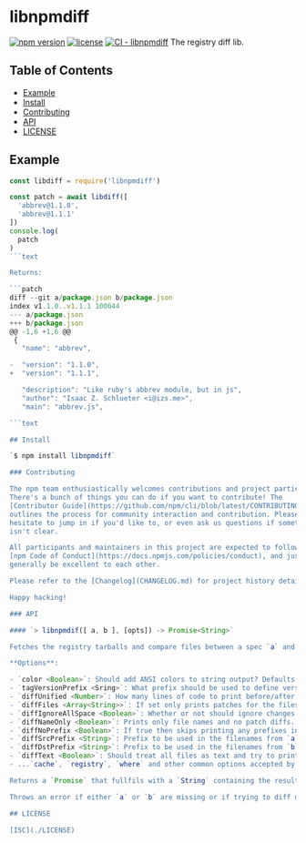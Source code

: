 # libnpmdiff

[![npm version](https://img.shields.io/npm/v/libnpmdiff.svg)](https://npm.im/libnpmdiff)
[![license](https://img.shields.io/npm/l/libnpmdiff.svg)](https://npm.im/libnpmdiff)
[![CI - libnpmdiff](https://github.com/npm/cli/actions/workflows/ci-libnpmdiff.yml/badge.svg)](https://github.com/npm/cli/actions/workflows/ci-libnpmdiff.yml)
The registry diff lib.

## Table of Contents

* [Example](#example)
* [Install](#install)
* [Contributing](#contributing)
* [API](#api)
* [LICENSE](#license)

## Example

```js
const libdiff = require('libnpmdiff')

const patch = await libdiff([
  'abbrev@1.1.0',
  'abbrev@1.1.1'
])
console.log(
  patch
)
```text

Returns:

```patch
diff --git a/package.json b/package.json
index v1.1.0..v1.1.1 100644
--- a/package.json
+++ b/package.json
@@ -1,6 +1,6 @@
 {
   "name": "abbrev",

-  "version": "1.1.0",
+  "version": "1.1.1",

   "description": "Like ruby's abbrev module, but in js",
   "author": "Isaac Z. Schlueter <i@izs.me>",
   "main": "abbrev.js",

```text

## Install

`$ npm install libnpmdiff`

### Contributing

The npm team enthusiastically welcomes contributions and project participation!
There's a bunch of things you can do if you want to contribute! The
[Contributor Guide](https://github.com/npm/cli/blob/latest/CONTRIBUTING.md)
outlines the process for community interaction and contribution. Please don't
hesitate to jump in if you'd like to, or even ask us questions if something
isn't clear.

All participants and maintainers in this project are expected to follow the
[npm Code of Conduct](https://docs.npmjs.com/policies/conduct), and just
generally be excellent to each other.

Please refer to the [Changelog](CHANGELOG.md) for project history details, too.

Happy hacking!

### API

#### `> libnpmdif([ a, b ], [opts]) -> Promise<String>`

Fetches the registry tarballs and compare files between a spec `a` and spec `b`. **npm** spec types are usually described in `<pkg-name>@<version>` form but multiple other types are alsos supported, for more info on valid specs take a look at [`npm-package-arg`](https://github.com/npm/npm-package-arg).

**Options**:

- `color <Boolean>`: Should add ANSI colors to string output? Defaults to `false`.
- `tagVersionPrefix <Sring>`: What prefix should be used to define version numbers. Defaults to `v`
- `diffUnified <Number>`: How many lines of code to print before/after each diff. Defaults to `3`.
- `diffFiles <Array<String>>`: If set only prints patches for the files listed in this array (also accepts globs). Defaults to `undefined`.
- `diffIgnoreAllSpace <Boolean>`: Whether or not should ignore changes in whitespace (very useful to avoid indentation changes extra diff lines). Defaults to `false`.
- `diffNameOnly <Boolean>`: Prints only file names and no patch diffs. Defaults to `false`.
- `diffNoPrefix <Boolean>`: If true then skips printing any prefixes in filenames. Defaults to `false`.
- `diffSrcPrefix <String>`: Prefix to be used in the filenames from `a`. Defaults to `a/`.
- `diffDstPrefix <String>`: Prefix to be used in the filenames from `b`. Defaults to `b/`.
- `diffText <Boolean>`: Should treat all files as text and try to print diff for binary files. Defaults to `false`.
- ...`cache`, `registry`, `where` and other common options accepted by [pacote](https://github.com/npm/pacote#options)

Returns a `Promise` that fullfils with a `String` containing the resulting patch diffs.

Throws an error if either `a` or `b` are missing or if trying to diff more than two specs.

## LICENSE

[ISC](./LICENSE)
